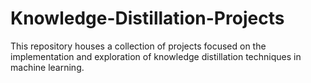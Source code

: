 # Knowledge-Distillation-Projects
This repository houses a collection of projects focused on the implementation and exploration of knowledge distillation techniques in machine learning.
